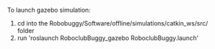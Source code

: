 To launch gazebo simulation:
1. cd into the Robobuggy/Software/offline/simulations/catkin_ws/src/ folder
2. run 'roslaunch RoboclubBuggy_gazebo RoboclubBuggy.launch'
